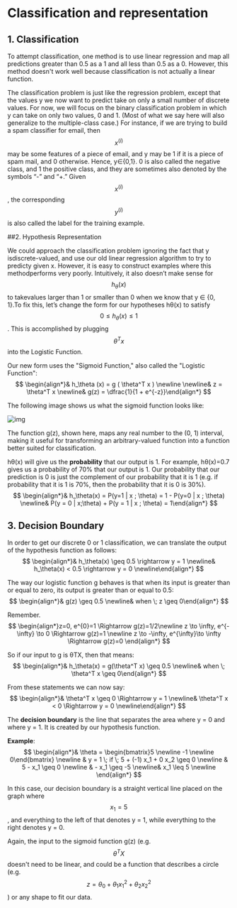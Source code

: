 # Classification and representation

## 1. Classification

To attempt classification, one method is to use linear regression and map all predictions greater than 0.5 as a 1 and all less than 0.5 as a 0. However, this method doesn't work well because classification is not actually a linear function.

The classification problem is just like the regression problem, except that the values y we now want to predict take on only a small number of discrete values. For now, we will focus on the binary classification problem in which y can take on only two values, 0 and 1. (Most of what we say here will also generalize to the multiple-class case.) For instance, if we are trying to build a spam classifier for email, then$$x^{(i)}$$may be some features of a piece of email, and y may be 1 if it is a piece of spam mail, and 0 otherwise. Hence, y∈{0,1}. 0 is also called the negative class, and 1 the positive class, and they are sometimes also denoted by the symbols “-” and “+.” Given $$x^{(i)}$$, the corresponding $$y^{(i)}$$ is also called the label for the training example. 

##2.  Hypothesis Representation

We could approach the classification problem ignoring the fact that y isdiscrete-valued, and use our old linear regression algorithm to try to predicty given x. However, it is easy to construct examples where this methodperforms very poorly. Intuitively, it also doesn’t make sense for$$h_{\theta}(x)$$ to takevalues larger than 1 or smaller than 0 when we know that y ∈ {0, 1}.To fix this, let’s change the form for our hypotheses hθ(x) to satisfy $$0 \leq h_\theta (x) \leq 1$$. This is accomplished by plugging$$\theta^{T}x$$ into the Logistic Function.

Our new form uses the "Sigmoid Function," also called the "Logistic Function":
$$
\begin{align*}& h_\theta (x) = g ( \theta^T x ) \newline \newline& z = \theta^T x \newline& g(z) = \dfrac{1}{1 + e^{-z}}\end{align*}
$$


The following image shows us what the sigmoid function looks like: 

![img](https://d3c33hcgiwev3.cloudfront.net/imageAssetProxy.v1/1WFqZHntEead-BJkoDOYOw_2413fbec8ff9fa1f19aaf78265b8a33b_Logistic_function.png?expiry=1482105600000&hmac=3L8TgA3E9wXWlrM5qff3PA6uHWpiBNlhWKvq59VTFao)

The function g(z), shown here, maps any real number to the (0, 1) interval, making it useful for transforming an arbitrary-valued function into a function better suited for classification.

hθ(x) will give us the **probability** that our output is 1. For example, hθ(x)=0.7 gives us a probability of 70% that our output is 1. Our probability that our prediction is 0 is just the complement of our probability that it is 1 (e.g. if probability that it is 1 is 70%, then the probability that it is 0 is 30%).
$$
\begin{align*}& h_\theta(x) = P(y=1 | x ; \theta) = 1 - P(y=0 | x ; \theta) \newline& P(y = 0 | x;\theta) + P(y = 1 | x ; \theta) = 1\end{align*}
$$

## 3. Decision Boundary 

In order to get our discrete 0 or 1 classification, we can translate the output of the hypothesis function as follows:
$$
\begin{align*}& h_\theta(x) \geq 0.5 \rightarrow y = 1 \newline& h_\theta(x) < 0.5 \rightarrow y = 0 \newline\end{align*}
$$


The way our logistic function g behaves is that when its input is greater than or equal to zero, its output is greater than or equal to 0.5:
$$
\begin{align*}& g(z) \geq 0.5 \newline& when \; z \geq 0\end{align*}
$$


Remember.
$$
\begin{align*}z=0, e^{0}=1 \Rightarrow g(z)=1/2\newline z \to \infty, e^{-\infty} \to 0 \Rightarrow g(z)=1 \newline z \to -\infty, e^{\infty}\to \infty \Rightarrow g(z)=0 \end{align*}
$$


So if our input to g is θTX, then that means:
$$
\begin{align*}& h_\theta(x) = g(\theta^T x) \geq 0.5 \newline& when \; \theta^T x \geq 0\end{align*}
$$


From these statements we can now say:
$$
\begin{align*}& \theta^T x \geq 0 \Rightarrow y = 1 \newline& \theta^T x < 0 \Rightarrow y = 0 \newline\end{align*}
$$


The **decision boundary** is the line that separates the area where y = 0 and where y = 1. It is created by our hypothesis function.

**Example**:
$$
\begin{align*}& \theta = \begin{bmatrix}5 \newline -1 \newline 0\end{bmatrix} \newline & y = 1 \; if \; 5 + (-1) x_1 + 0 x_2 \geq 0 \newline & 5 - x_1 \geq 0 \newline & - x_1 \geq -5 \newline& x_1 \leq 5 \newline \end{align*}
$$


In this case, our decision boundary is a straight vertical line placed on the graph where $$x_1 = 5$$, and everything to the left of that denotes y = 1, while everything to the right denotes y = 0.

Again, the input to the sigmoid function g(z) (e.g. $$\theta^{T}X$$ doesn't need to be linear, and could be a function that describes a circle (e.g. $$z = \theta_0 + \theta_1 x_1^2 +\theta_2 x_2^2$$) or any shape to fit our data.